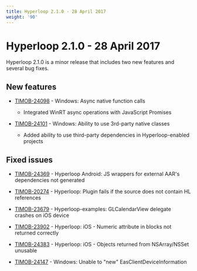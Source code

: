 ```yaml
---
title: Hyperloop 2.1.0 - 28 April 2017
weight: '90'
---
```


# Hyperloop 2.1.0 - 28 April 2017

Hyperloop 2.1.0 is a minor release that includes two new features and several bug fixes.

## New features

* [TIMOB-24098](https://jira.appcelerator.org/browse/TIMOB-24098) - Windows: Async native function calls

    * Integrated WinRT async operations with JavaScript Promises

* [TIMOB-24101](https://jira.appcelerator.org/browse/TIMOB-24101) - Windows: Ability to use 3rd-party native classes

    * Added ability to use third-party dependencies in Hyperloop-enabled projects

## Fixed issues

* [TIMOB-24369](https://jira.appcelerator.org/browse/TIMOB-24369) - Hyperloop Android: JS wrappers for external AAR's dependencies not generated

* [TIMOB-20274](https://jira.appcelerator.org/browse/TIMOB-20274) - Hyperloop: Plugin fails if the source does not contain HL references

* [TIMOB-23679](https://jira.appcelerator.org/browse/TIMOB-23679) - Hyperloop-examples: GLCalendarView delegate crashes on iOS device

* [TIMOB-23902](https://jira.appcelerator.org/browse/TIMOB-23902) - Hyperloop: iOS - Numeric attribute in blocks not returned correctly

* [TIMOB-24383](https://jira.appcelerator.org/browse/TIMOB-24383) - Hyperloop: iOS - Objects returned from NSArray/NSSet unusable

* [TIMOB-24147](https://jira.appcelerator.org/browse/TIMOB-24147) - Windows: Unable to "new" EasClientDeviceInformation

